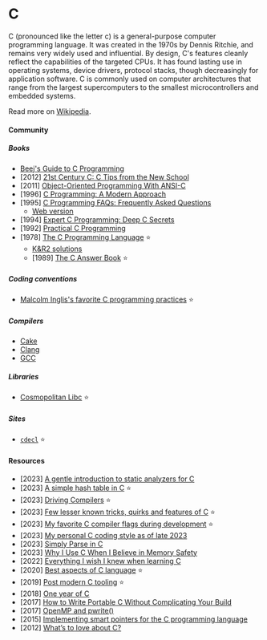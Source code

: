 # C

C (pronounced like the letter c) is a general-purpose computer programming language. It was created in the 1970s by Dennis Ritchie, and remains very widely used and influential. By design, C's features cleanly reflect the capabilities of the targeted CPUs. It has found lasting use in operating systems, device drivers, protocol stacks, though decreasingly for application software. C is commonly used on computer architectures that range from the largest supercomputers to the smallest microcontrollers and embedded systems.

Read more on [Wikipedia](https://en.wikipedia.org/wiki/C_(programming_language)).

#### Community

##### Books
- [Beej's Guide to C Programming](https://beej.us/guide/bgc)
- [2012] [21st Century C: C Tips from the New School](https://www.goodreads.com/book/show/14514281-21st-century-c)
- [2011] [Object-Oriented Programming With ANSI-C](https://bookbrainz.org/work/50c01b92-ce37-4287-9b62-8c7fe8071d25)
- [1996] [C Programming: A Modern Approach](https://bookbrainz.org/work/594c5712-ec3f-4e45-bfb4-31a4259430ff)
- [1995] [C Programming FAQs: Frequently Asked Questions](https://bookbrainz.org/work/44f5e2c7-921b-4c69-a806-4b4930163ca0)
    - [Web version](https://c-faq.com)
- [1994] [Expert C Programming: Deep C Secrets](https://www.goodreads.com/en/book/show/198207)
- [1992] [Practical C Programming](https://www.goodreads.com/book/show/574686.Practical_C_Programming)
- [1978] [The C Programming Language](https://en.wikipedia.org/wiki/The_C_Programming_Language) ⭐
    - [K&R2 solutions](https://clc-wiki.net/wiki/K%26R2_solutions)
    - [1989] [The C Answer Book](https://bookbrainz.org/work/e230d795-0227-4e35-bb19-4b291b66f47b) ⭐

##### Coding conventions
- [Malcolm Inglis's favorite C programming practices](https://github.com/mcinglis/c-style) ⭐

##### Compilers
- [Cake](http://thradams.com/cake)
- [Clang](https://clang.llvm.org)
- [GCC](https://gcc.gnu.org)

##### Libraries
- [Cosmopolitan Libc](https://justine.lol/cosmopolitan) ⭐

##### Sites
- [`cdecl`](https://cdecl.org) ⭐

#### Resources
- [2023] [A gentle introduction to static analyzers for C](https://nrk.neocities.org/articles/c-static-analyzers)
- [2023] [A simple hash table in C](https://theleo.zone/posts/hashmap-in-c) ⭐
- [2023] [Driving Compilers](https://fabiensanglard.net/dc/index.php) ⭐
- [2023] [Few lesser known tricks, quirks and features of C](https://jorengarenar.github.io/blog/less-known-c) ⭐
- [2023] [My favorite C compiler flags during development](https://nullprogram.com/blog/2023/04/29) ⭐
- [2023] [My personal C coding style as of late 2023](https://nullprogram.com/blog/2023/10/08)
- [2023] [Simply Parse in C](https://pencil.toast.cafe/bunker-labs/simply-parse-in-c)
- [2023] [Why I Use C When I Believe in Memory Safety](https://gavinhoward.com/2023/02/why-i-use-c-when-i-believe-in-memory-safety)
- [2022] [Everything I wish I knew when learning C](https://tmewett.com/c-tips)
- [2020] [Best aspects of C language](https://jorengarenar.github.io/blog/best-of-c) ⭐
- [2019] [Post modern C tooling](https://renesd.blogspot.com/2019/09/post-modern-c-tooling.html) ⭐
- [2018] [One year of C](https://floooh.github.io/2018/06/02/one-year-of-c.html)
- [2017] [How to Write Portable C Without Complicating Your Build](https://nullprogram.com/blog/2017/03/30)
- [2017] [OpenMP and pwrite()](https://nullprogram.com/blog/2017/03/01)
- [2015] [Implementing smart pointers for the C programming language](https://snai.pe/posts/c-smart-pointers)
- [2012] [What’s to love about C?](https://mortoray.com/whats-to-love-about-c)

